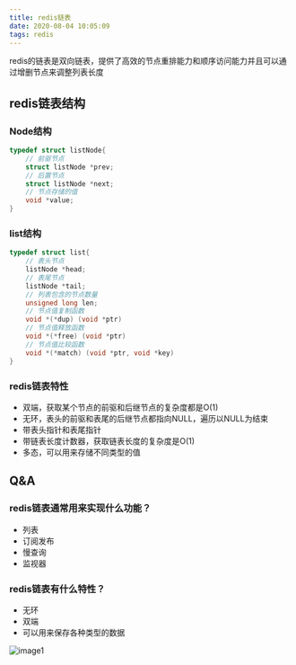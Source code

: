 ```yaml
---
title: redis链表
date: 2020-08-04 10:05:09
tags: redis
---
```

redis的链表是双向链表，提供了高效的节点重排能力和顺序访问能力并且可以通过增删节点来调整列表长度

## redis链表结构

### Node结构

```c
typedef struct listNode{
	// 前驱节点
	struct listNode *prev;
	// 后置节点
	struct listNode *next;
	// 节点存储的值
	void *value;
}
```

### list结构

```c
typedef struct list{
	// 表头节点
	listNode *head;
	// 表尾节点
	listNode *tail;
	// 列表包含的节点数量
	unsigned long len;
	// 节点值复制函数
	void *(*dup) (void *ptr)
	// 节点值释放函数
	void *(*free) (void *ptr)
	// 节点值比较函数
	void *(*match) (void *ptr, void *key)
}
```

### redis链表特性

- 双端，获取某个节点的前驱和后继节点的复杂度都是O(1)
- 无环，表头的前驱和表尾的后继节点都指向NULL，遍历以NULL为结束
- 带表头指针和表尾指针
- 带链表长度计数器，获取链表长度的复杂度是O(1)
- 多态，可以用来存储不同类型的值

## Q&A

### redis链表通常用来实现什么功能？

- 列表
- 订阅发布
- 慢查询
- 监视器

### redis链表有什么特性？

- 无环
- 双端
- 可以用来保存各种类型的数据

![image1](/images/redis-linklist/linklist.png)